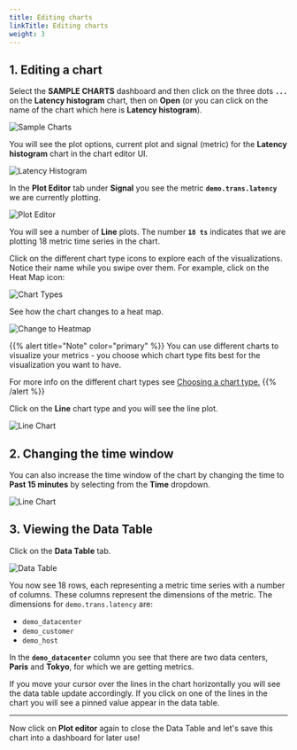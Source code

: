 ```yaml
---
title: Editing charts
linkTitle: Editing charts
weight: 3
---
```


## 1. Editing a chart

Select the **SAMPLE CHARTS** dashboard and then click on the three dots **`...`** on the **Latency histogram** chart, then on **Open** (or you can click on the name of the chart which here is **Latency histogram**).

![Sample Charts](../../../images/latency-histogram-open.png)

You will see the plot options, current plot and signal (metric) for the **Latency histogram** chart in the chart editor UI.

![Latency Histogram](../../../images/latency-histogram.png)

In the **Plot Editor** tab under **Signal** you see the metric **`demo.trans.latency`** we are currently plotting.

![Plot Editor](../../../images/plot-editor.png)

You will see a number of **Line** plots. The number **`18 ts`** indicates that we are plotting 18 metric time series in the chart.

Click on the different chart type icons to explore each of the visualizations. Notice their name while you swipe over them. For example, click on the Heat Map icon:

![Chart Types](../../../images/M-Editing-2.png)

See how the chart changes to a heat map.

![Change to Heatmap](../../../images/change-to-heatmap.png)

{{% alert title="Note" color="primary" %}}
You can use different charts to visualize your metrics - you choose which chart type fits best for the visualization you want to have.

For more info on the different chart types see [Choosing a chart type.](https://docs.splunk.com/Observability/data-visualization/charts/chart-types.html#chart-types)
{{% /alert %}}

Click on the **Line** chart type and you will see the line plot.

![Line Chart](../../../images/M-Editing-3b.png)

## 2. Changing the time window

You can also increase the time window of the chart by changing the time to **Past 15 minutes** by selecting from the **Time** dropdown.

![Line Chart](../../../images/line-chart.png)

## 3. Viewing the Data Table

Click on the **Data Table** tab.

![Data Table](../../../images/data-table.png)

You now see 18 rows, each representing a metric time series with a number of columns. These columns represent the dimensions of the metric. The dimensions for `demo.trans.latency` are:

- `demo_datacenter`
- `demo_customer`
- `demo_host`

In the **`demo_datacenter`** column you see that there are two data centers, **Paris** and **Tokyo**, for which we are getting metrics.

If you move your cursor over the lines in the chart horizontally you will see the data table update accordingly. If you click on one of the lines in the chart you will see a pinned value appear in the data table.

---

Now click on **Plot editor** again to close the Data Table and let's save this chart into a dashboard for later use!
